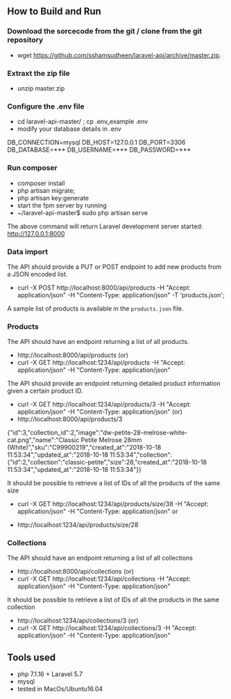 
## How to Build and Run

### Download the sorcecode from the git / clone from the git repository
- wget https://github.com/sshamsudheen/laravel-api/archive/master.zip.

### Extraxt the zip file

- unzip master.zip

### Configure the .env file

- cd laravel-api-master/ ; cp .env_example .env
- modify your database details in .env

DB_CONNECTION=mysql
DB_HOST=127.0.0.1
DB_PORT=3306
DB_DATABASE=***
DB_USERNAME=***
DB_PASSWORD=***


### Run composer

- composer install
- php artisan migrate;
- php artisan key:generate
- start the fpm server  by running 
- ~/laravel-api-master$ sudo php artisan serve 

The above command will return 
Laravel development server started: <http://127.0.0.1:8000>

### Data import

The API should provide a PUT or POST endpoint to add new products from a JSON encoded list.

- curl -X POST http://localhost:8000/api/products   -H "Accept: application/json"   -H "Content-Type: application/json"   -T 'products.json';

 A sample list of products is available in the `products.json` file.

### Products
The API should have an endpoint returning a list of all products.

- http://localhost:8000/api/products (or) 
- curl -X GET http://localhost:1234/api/products   -H "Accept: application/json"   -H "Content-Type: application/json" 

The API should provide an endpoint returning detailed product information given a certain product ID.

- curl -X GET http://localhost:1234/api/products/3   -H "Accept: application/json"   -H "Content-Type: application/json"  (or)
- http://localhost:8000/api/products/3

{"id":3,"collection_id":2,"image":"dw-petite-28-melrose-white-cat.png","name":"Classic Petite Melrose 28mm (White)","sku":"C99900219","created_at":"2018-10-18 11:53:34","updated_at":"2018-10-18 11:53:34","collection":{"id":2,"collection":"classic-petite","size":28,"created_at":"2018-10-18 11:53:34","updated_at":"2018-10-18 11:53:34"}}

It should be possible to retrieve a list of IDs of all the products of the same size

 - curl -X GET http://localhost:1234/api/products/size/38   -H "Accept: application/json"   -H "Content-Type: application/json"
or

- http://localhost:1234/api/products/size/28

### Collections
The API should have an endpoint returning a list of all collections
- http://localhost:8000/api/collections (or)
- curl -X GET http://localhost:1234/api/collections   -H "Accept: application/json"   -H "Content-Type: application/json"  

It should be possible to retrieve a list of IDs of all the products in the same collection
- http://localhost:1234/api/collections/3 (or)
- curl -X GET http://localhost:1234/api/collections/3   -H "Accept: application/json"   -H "Content-Type: application/json" 

## Tools used

- php 7.1.16 + Laravel 5.7
- mysql
- tested in MacOs/Ubuntu16.04
